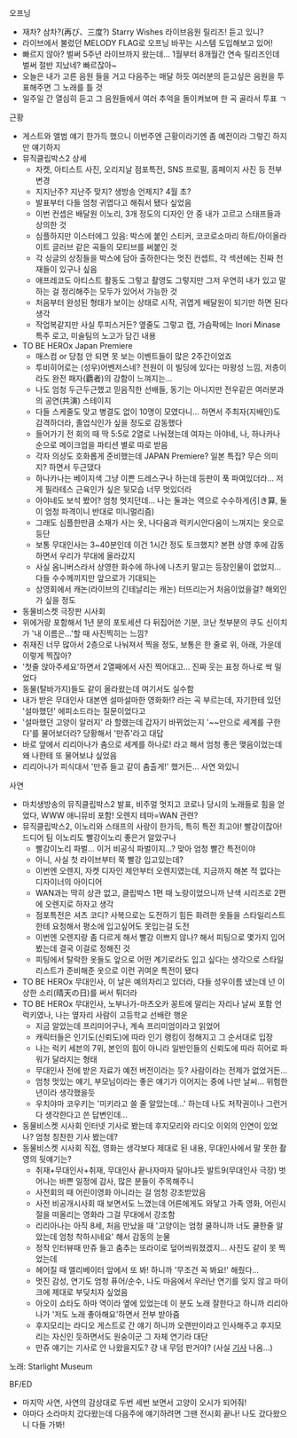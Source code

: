 오프닝

- 재차? 삼차?(再び、三度?) Starry Wishes 라이브음원 릴리즈! 듣고 있니?
- 라이브에서 불렀던 MELODY FLAG로 오프닝 바꾸는 시스템 도입해보고 있어!
- 빠르지 않아? 벌써 5주년 라이브까지 왔는데... 1월부터 8개월간 연속 릴리즈인데 벌써 절반 지났네? 빠르잖아~
- 오늘은 내가 고른 음원 들을 거고 다음주는 매달 하듯 여러분의 듣고싶은 음원을 투표해주면 그 노래를 틀 것
- 일주일 간 열심히 듣고 그 음원들에서 여러 추억을 돌이켜보며 한 곡 골라서 투표 ㄱ

근황
- 게스트와 앨범 얘기 한가득 했으니 이번주엔 근황이라기엔 좀 예전이라 그렇긴 하지만 얘기하지
- 뮤직클립박스2 상세
  - 자켓, 아티스트 사진, 오리지날 점포특전, SNS 프로필, 홈페이지 사진 등 전부 변경
  - 지지난주? 지난주 맞지? 생방송 언제지? 4월 초?
  - 발표부터 다들 엄청 귀엽다고 해줘서 됐다 싶었음
  - 이번 컨셉은 배달원 이노리, 3개 정도의 디자인 안 중 내가 고르고 스태프들과 상의한 것
  - 심플하지만 이스터에그 있음: 박스에 붙인 스티커, 코코로소마리 하트/아이올라이트 글러브 같은 곡들의 모티브를 써붙인 것
  - 각 싱글의 상징들을 박스에 담아 출하한다는 멋진 컨셉트, 각 섹션에는 진짜 천재들이 있구나 싶음
  - 애프레코도 아티스트 활동도 그렇고 촬영도 그렇지만 그저 우연히 내가 있고 말하는 걸 정리해주는 모두가 있어서 가능한 것
  - 처음부터 완성된 형태가 보이는 상태로 시작, 귀엽게 배달원이 되기만 하면 된다 생각
  - 작업복같지만 사실 투피스거든? 옆줄도 그렇고 캡, 가슴팍에는 Inori Minase 특주 로고, 미술팀의 노고가 담긴 내용
- TO BE HEROx Japan Premiere
  - 매스컴 or 당첨 안 되면 못 보는 이벤트들이 많은 2주간이었죠
  - 투비히어로는 (성우)어벤저스네? 전원이 이 빌딩에 있다는 마왕성 느낌, 저층이라도 완전 패자(覇者)의 강함이 느껴지는...
  - 나도 엄청 두근두근했고 믿음직한 선배들, 동기는 아니지만 전우같은 여러분과의 공연(共演) 스테이지
  - 다들 스케줄도 맞고 병결도 없이 10명이 모였다니... 하면서 주최자(지배인)도 감격하더라, 졸업식인가 싶을 정도로 감동했다
  - 들어가기 전 회의 때 딱 5:5로 2열로 나눠졌는데 여자는 아야네, 나, 하나카나 순으로 메이크업을 파티션 별로 따로 받음
  - 각자 의상도 호화롭게 준비했는데 JAPAN Premiere? 일본 특집? 무슨 의미지? 하면서 두근댔다
  - 하나카나는 베이지색 그냥 이쁜 드레스구나 하는데 등판이 푹 파여있더라... 저게 필라테스 근육인가 싶은 뒷모습 너무 멋있더라
  - 아야네도 보석 봤어? 엄청 멋지던데... 나는 둘과는 역으로 수수하게(引き算, 둘이 엄청 파격이니 반대로 미니멀리즘)
  - 그래도 심플한만큼 소재가 사는 옷, 나다움과 럭키시안다움이 느껴지는 옷으로 등단
  - 보통 무대인사는 3~40분인데 이건 1시간 정도 토크했지? 본편 상영 후에 감동하면서 우리가 무대에 올라갔지
  - 사실 옴니버스라서 상영한 화수에 하나에 나츠키 말고는 등장인물이 없었지... 다들 수수께끼지만 앞으로가 기대되는 
  - 상영회에서 캐논(라이브의 긴테날리는 캐논) 터뜨리는거 처음이었을걸? 해외인가 싶을 정도
-  동물비스켓 극장판 시사회
  - 위에거랑 포함해서 1년 분의 포토세션 다 뒤집어쓴 기분, 코난 첫부분의 쿠도 신이치가 '내 이름은...'할 때 사진찍히는 느낌?
  - 취재진 너무 많아서 2층으로 나눠져서 찍을 정도, 보통은 한 줄로 위, 아래, 가운데 이렇게 찍잖아?
  - '첫줄 앉아주세요'하면서 2열째에서 사진 찍어대고... 진짜 웃는 표정 하나로 싹 밀었다
  - 동물(탈바가지)들도 같이 올라왔는데 여기서도 실수함
  - 내가 받은 무대인사 대본엔 설마설마한 영화화!? 라는 곡 부르는데, 자기한테 있던 '설마했던' 에피소드라는 질문이었다고
  - '설마했던 고양이 알러지' 라 할랬는데 갑자기 바뀌었는지 '~~만으로 세계를 구한다'를 물어보더라? 당황해서 '만쥬'라고 대답
  - 바로 앞에서 리리아나가 춤으로 세계를 하나로! 라고 해서 엄청 좋은 맺음이었는데 왜 나한테 또 물어보냐 싶었음
  - 리리아나가 피식대서 '만쥬 들고 같이 춤출게!' 했거든... 사연 와있니

사연
- 마치생방송의 뮤직클립박스2 발표, 비주얼 멋지고 코로나 당시의 노래들로 힘을 얻었다, WWW 애니뮤비 포함! 오렌지 테마=WAN 관련?
- 뮤직클립박스2, 이노리와 스태프의 사랑이 한가득, 특히 특전 최고야! 빨강이잖아! 드디어 팀 이노리도 빨강이노리 좋은거 알았구나
  - 빨강이노리 파벌... 이거 비공식 파벌이지...? 맞아 엄청 빨간 특전이야
  - 아니, 사실 첫 라이브부터 쭉 빨강 입고있는데?
  - 이번엔 오렌지, 자켓 디자인 제안부터 오렌지였는데, 지금까지 해본 적 없다는 디자이너의 아이디어
  - WAN과는 딱히 상관 없고, 클립박스 1편 때 노랑이었으니까 난색 시리즈로 2편에 오렌지로 하자고 생각
  - 점포특전은 셔츠 코디? 사복으로는 도전하기 힘든 화려한 옷들을 스타일리스트한테 요청해서 평소에 입고싶어도 못입는걸 도전
  - 이번엔 오렌지랑 좀 다르게 해서 빨강 이쁘지 않나? 해서 피팅으로 몇가지 입어봤는데 결국 이걸로 정해진 것
  - 피팅에서 탈락한 옷들도 앞으로 어떤 계기로라도 입고 싶다는 생각으로 스타일리스트가 준비해준 옷으로 이런 귀여운 특전이 됐다
- TO BE HEROx 무대인사, 이 날은 예의차리고 있더라, 다들 성우이름 냈는데 넌 이상한 소리(晴天の日)를 써서 튀더라
- TO BE HEROx 무대인사, 노부나가-마츠오카 꽁트에 말리는 자리나 날씨 포함 언럭키였나, 나는 옆자리 사람이 고등학교 선배란 행운
  - 지금 알았는데 프리미어구나, 계속 프리미엄이라고 읽었어
  - 캐릭터들은 인기도(신뢰도)에 따라 인기 랭킹이 정해지고 그 순서대로 입장
  - 나는 럭키 세븐의 7위, 본인의 힘이 아니라 일반인들의 신뢰도에 따라 히어로 파워가 달라지는 형태
  - 무대인사 전에 받은 자료가 예전 버전이라는 듯? 사람이라는 전제가 없었거든... 
  - 엄청 멋있는 얘기, 부모님이라는 좋은 얘기가 이어지는 중에 나만 날씨... 위험한 년이라 생각했을듯
  - 우치야마 코우키는 '미키라고 쓸 줄 알았는데...' 하는데 나도 저작권이나 그런거 다 생각한다고 쓴 답변인데...
- 동물비스켓 시사회 인터넷 기사로 봤는데 후지모리와 라디오 이외의 인연이 있었나? 엄청 칭찬한 기사 봤는데?
- 동물비스켓 시사회 직접, 영화는 생각보다 제대로 된 내용, 무대인사에서 말 못한 촬영의 뒷얘기는?
  - 취재+무대인사+취재, 무대인사 끝나자마자 달아냐듯 발트9(무대인사 극장) 벗어나는 바쁜 일정에 감사, 많은 분들이 주목해주니
  - 사전회의 때 어린이영화 아니라는 걸 엄청 강조받았음
  - 사전 비공개시사회 때 보면서도 느꼈는데 어른에게도 와닿고 가족 영화, 어린시절을 떠올리는 영화라 그걸 무대에서 강조함
  - 리리아나는 아직 8세, 처음 만났을 때 '고양이는 엄청 쿨하니까 너도 쿨한줄 알았는데 엄청 착하시네요' 해서 감동의 눈물
  - 정작 인터뷰때 만쥬 들고 춤추는 또라이로 덮어씌워졌겠지... 사진도 같이 못 찍었는데
  - 헤어질 때 엘리베이터 앞에서 또 봐! 하니까 '무조건 꼭 봐요!' 해줬다...
  - 멋진 감성, 연기도 엄청 퓨어/순수, 나도 마음에서 우러난 연기를 잊지 않고 마이크에 제대로 부딪치자 싶었음
  - 아오이 쇼타도 하마 역이라 옆에 있었는데 이 분도 노래 잘한다고 하니까 리리아나가 '저도 노래 좋아해요'하면서 전부 받아줌
  - 후지모리는 라디오 게스트로 간 얘기 하니까 오랜만이라고 인사해주고 후지모리는 자신인 듯하면서도 원숭이군 그 자체 연기라 대단
  - 만쥬 얘기는 기사로 안 나왔을지도? 걍 내 무덤 판거야?
(사실 [기사](https://mantan-web.jp/article/20250407dog00m200062000c.html) 나옴...)

노래: Starlight Museum

BF/ED
- 마지막 사연, 사연의 감상대로 두번 세번 보면서 고양이 오시가 되어줘!
- 야마다 소라마치 갔다왔는데 다음주에 얘기하려면 그땐 전시회 끝나! 나도 갔다왔으니 다들 가봐!